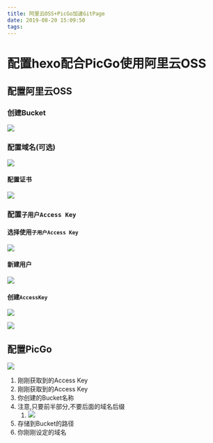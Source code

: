 ```yaml
---
title: 阿里云OSS+PicGo加速GitPage
date: 2019-08-20 15:09:50
tags:
---
```


# 配置hexo配合PicGo使用阿里云OSS

## 配置阿里云OSS

### 创建Bucket

![](https://oss.trustme.anyingiit.com/images/20190820152317.png)

### 配置域名(可选)

![](https://oss.trustme.anyingiit.com/images/20190820152433.png)

#### 配置证书

![](https://oss.trustme.anyingiit.com/images/20190820152743.png)

### 配置`子用户Access Key`

#### 选择使用`子用户Access Key`

![](https://oss.trustme.anyingiit.com/images/20190820152723.png)

#### 新建用户

![](https://oss.trustme.anyingiit.com/images/20190820152840.png)

#### 创建`AccessKey`

![](https://oss.trustme.anyingiit.com/images/20190820153112.png)

![](https://oss.trustme.anyingiit.com/images/20190820153251.png)

## 配置PicGo

![](https://oss.trustme.anyingiit.com/images/20190820153721.png)

1. 刚刚获取到的Access Key
2. 刚刚获取到的Access Key
3. 你创建的Bucket名称
4. 注意,只要前半部分,不要后面的域名后缀
   1. ![](https://oss.trustme.anyingiit.com/images/20190820153927.png)
5. 存储到Bucket的路径
6. 你刚刚设定的域名



